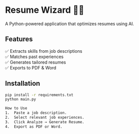 # Resume Wizard 📝🚀
A Python-powered application that optimizes resumes using AI.

## Features
✅ Extracts skills from job descriptions  
✅ Matches past experiences  
✅ Generates tailored resumes  
✅ Exports to PDF & Word  

## Installation
```sh
pip install -r requirements.txt
python main.py

How to Use
1.  Paste a job description.
2.  Select relevant job experiences.
3.  Click Analyze → Generate Resume.
4.  Export as PDF or Word.
